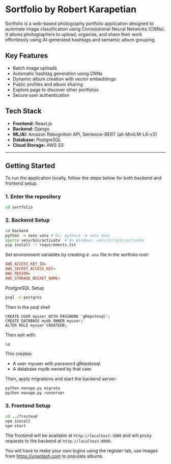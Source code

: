 # Sortfolio by Robert Karapetian

Sortfolio is a web-based photography portfolio application designed to 
automate image classification using Convolutional Neural Networks (CNNs). 
It allows photographers to upload, organise, and share their work effortlessly 
using AI-generated hashtags and semantic album grouping.

## Key Features

- Batch image uploads
- Automatic hashtag generation using CNNs
- Dynamic album creation with vector embeddings
- Public profiles and album sharing
- Explore page to discover other portfolios
- Secure user authentication

## Tech Stack

- **Frontend:** React.js
- **Backend:** Django
- **ML/AI:** Amazon Rekognition API, Sentence-BERT (all-MiniLM-L6-v2)
- **Database:** PostgreSQL
- **Cloud Storage:** AWS S3

---

## Getting Started

To run the application locally, follow the steps below for both backend and frontend setup.

### 1. Enter the repository

```bash
cd sortfolio
```
### 2. Backend Setup

```bash
cd backend
python -m venv venv # Or: python3 -m venv venv
source venv/bin/activate  # On Windows: venv\Scripts\activate
pip install -r requirements.txt
```
Set environment variables by creating a `.env` file in the sortfolio root:

```ini
AWS_ACCESS_KEY_ID=
AWS_SECRET_ACCESS_KEY=
AWS_REGION=
AWS_STORAGE_BUCKET_NAME=
```
PostgreSQL Setup

```bash
psql -U postgres
```
Then in the psql shell

```
CREATE USER myuser WITH PASSWORD 'gRepstosql';
CREATE DATABASE mydb OWNER myuser;
ALTER ROLE myuser CREATEDB;
```
Then exit with:

```
\q
```
This creates:
- A user myuser with password gRepstosql.
- A database mydb owned by that user.

Then, apply migrations and start the backend server:

```bash
python manage.py migrate
python manage.py runserver
```

### 3. Frontend Setup

```bash
cd ../frontend
npm install
npm start
```

The frontend will be available at `http://localhost:3000` and will proxy requests to the backend at `http://localhost:8000`.

You will have to make your own logins using the register tab, use images from https://unsplash.com to populate albums.







